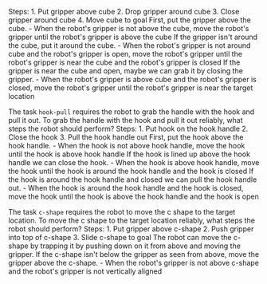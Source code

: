 
Steps:  1. Put gripper above cube  2. Drop gripper around cube  3. Close gripper around cube  4. Move cube to goal
    First, put the gripper above the cube.
    - When the robot's gripper is not above the cube, move the robot's gripper until the robot's gripper is above the cube
    If the gripper isn't around the cube, put it around the cube.
    - When the robot's gripper is not around cube and the robot's gripper is open, move the robot's gripper until the robot's gripper is near the cube and the robot's gripper is closed
    If the gripper is near the cube and open, maybe we can grab it by closing the gripper.
    - When the robot's gripper is above cube and the robot's gripper is closed, move the robot's gripper until the robot's gripper is near the target location

The task `hook-pull` requires the robot to grab the handle with the hook and pull it out.
To grab the handle with the hook and pull it out reliably, what steps the robot should perform?
Steps:  1. Put hook on the hook handle  2. Close the hook  3. Pull the hook handle out
    First, put the hook above the hook handle.
    - When the hook is not above hook handle, move the hook until the hook is above hook handle
    If the hook is lined up above the hook handle we can close the hook.
    - When the hook is above hook handle, move the hook until the hook is around the hook handle and the hook is closed
    If the hook is around the hook handle and closed we can pull the hook handle out.
    - When the hook is around the hook handle and the hook is closed, move the hook until the hook is above the hook handle and the hook is open

The task `c-shape` requires the robot to move the c shape to the target location.
To move the c shape to the target location reliably, what steps the robot should perform?
Steps:  1. Put gripper above c-shape  2. Push gripper into top of c-shape  3. Slide c-shape to goal
    The robot can move the c-shape by trapping it by pushing down on it from above and moving the gripper. If the c-shape isn't below the gripper as seen from above, move the gripper above the c-shape.
    - When the robot's gripper is not above c-shape and the robot's gripper is not vertically aligned